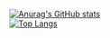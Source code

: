 [![Anurag's GitHub stats](https://github-readme-stats.vercel.app/api?username=Dan9957&show_icons=true&theme=gradient)](https://github.com/anuraghazra/github-readme-stats)
<br/>
[![Top Langs](https://github-readme-stats.vercel.app/api/top-langs/?username=Dan9957&theme=dark)](https://github.com/anuraghazra/github-readme-stats)
